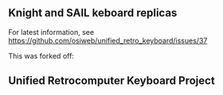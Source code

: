 ## Knight and SAIL keboard replicas

For latest information, see https://github.com/osiweb/unified_retro_keyboard/issues/37

This was forked off:

## Unified Retrocomputer Keyboard Project
